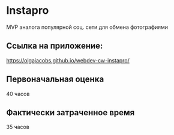 # Instapro

MVP аналога популярной соц. сети для обмена фотографиями

## Ссылка на приложение:

https://olgajacobs.github.io/webdev-cw-instapro/

## Первоначальная оценка

40 часов

## Фактически затраченное время

35 часов
